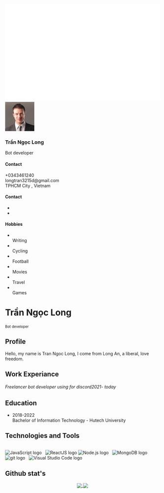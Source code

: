 <!doctype html>
<html lang="en">

<head>
    <meta charset="utf-8">
    <meta name="viewport" content="width=device-width, initial-scale=1, shrink-to-fit=no">
    <title> Trần Ngọc Long's Curriculum vitae</title>
    <link rel="shortcut icon" href="assets/images/fav.jpg">
    <link rel="stylesheet" href="assets/css/bootstrap.min.css">
    <link rel="stylesheet" href="assets/css/fontawsom-all.min.css">
    <link rel="stylesheet" type="text/css" href="assets/css/style.css" />
</head>
<a href="#" target="_blank">
<img src="svg/trungquandev.svg" width="1080px" alt="Click to see the source" />
</a>
<body>
    <div class="container-fluid overcover">
        <div class="container profile-box">
            <div class="row">
                <div class="col-md-4 left-co">
                    <div class="left-side">
                        <div class="profile-info">
                            <img src="assets/images/profile.jpg" alt="">
                            <h3>Trần Ngọc Long</h3>
                            <span>Bot developer</span>
                        </div>
                        <h4 class="ltitle">Contact</h4>
                        <div class="contact-box pb0">
                            <div class="icon">
                                <i class="fas fa-phone"></i>
                            </div>
                            <div class="detail">
                                +0343461240
                            </div>
                        </div>
                        <div class="contact-box pb0">
                            <div class="icon">
                                <i class="fas fa-globe-americas"></i>
                            </div>
                            <div class="detail">
                                longtran3215d@gmail.com<br>                                
                            </div>
                        </div>
                        <div class="contact-box">
                            <div class="icon">
                                <i class="fas fa-map-marker-alt"></i>
                            </div>
                            <div class="detail">
                                TPHCM City , Vietnam
                            </div>
                        </div>
                        <h4 class="ltitle">Contact</h4>
                        <ul class="row social-link no-margin">
                            <li><a href="https://www.facebook.com/longngungok"><i class="fab fa-facebook-f"></i></a></li>
                            <li><a href="https://www.github.com/boyga123d"><i class="fab fa-github"></i></a></li>                     
                        </ul>
                        <h4 class="ltitle">Hobbies</h4>
                        <ul class="hoby row no-margin">
                            <li><i class="fas fa-pencil-alt"></i> <br> Writing</li>
                            <li><i class="fas fa-bicycle"></i> <br> Cycling</li>
                            <li><i class="fas fa-futbol"></i> <br> Football</li>
                            <li><i class="fas fa-film"></i><br> Movies</li>
                            <li><i class="fas fa-plane-departure"></i> <br>Travel</li>
                            <li><i class="fas fa-gamepad"></i> <br> Games</li>
                        </ul>
                    </div>
                </div>
                <div class="col-md-8 rt-div">
                    <div class="rit-cover">
                        <div class="hotkey">
                            <h1 class="">Trần Ngọc Long </h1>
                            <small>Bot developer</small>
                        </div>
                        <h2 class="rit-titl"><i class="far fa-user"></i> Profile</h2>
                        <div class="about">
                            <p>Hello, my name is Tran Ngoc Long, I come from Long An, a liberal, love freedom.</p>
                        </div>
                        <h2 class="rit-titl"><i class="fas fa-briefcase"></i> Work Experiance</h2>
                        <div class="work-exp">
                            <h6>Freelancer bot developer using for discord<span>2021- today</span></h6>
                        </div>
                        <h2 class="rit-titl"><i class="fas fa-graduation-cap"></i> Education</h2>
                        <div class="education">
                            <ul class="row no-margin">
                                <li class="col-md-6"><span>2018-2022</span> <br>
                                    Bachelor of Information Technology - Hutech University</li>
                            </ul>
                        </div>
                        <h2 class="rit-titl"><i class="fas fa-tools"></i></i>Technologies and Tools</h2>
                        <br>
                        <!-- https://simpleicons.org/ -->
                        <span><img src="https://img.shields.io/badge/JavaScript-282C34?logo=javascript&logoColor=F7DF1E" alt="JavaScript logo" title="JavaScript" height="25" /></span>
                        &nbsp;
                        <span><img src="https://img.shields.io/badge/ReactJS-282C34?logo=react&logoColor=61DAFB" alt="ReactJS logo" title="ReactJS" height="25" /></span>
                        <span><img src="https://img.shields.io/badge/Node.js-282C34?logo=node.js&logoColor=00F200" alt="Node.js logo" title="Node.js" height="25" /></span>
                        &nbsp;
                        <span><img src="https://img.shields.io/badge/MongoDB-282C34?logo=mongodb&logoColor=47A248" alt="MongoDB logo" title="MongoDB" height="25" /></span>
                        &nbsp;
                        <span><img src="https://img.shields.io/badge/git-282C34?logo=git&logoColor=F05032" alt="git logo" title="git" height="25" /></span>
                        &nbsp;
                        <span><img src="https://img.shields.io/badge/VS%20Code-282C34?logo=visual-studio-code&logoColor=007ACC" alt="Visual Studio Code logo" title="Visual Studio Code" height="25" /></span>
                        &nbsp;
                        <br>
                        <h2 class="rit-titl"><i class="fas fa-users-cog"></i>Github stat's</h2>
                        <div align="center">
                            <a href="#" title="Apects">
                              <img width="315" align="center" src="https://github-readme-stats.vercel.app/api/top-langs/?username=boyga123d&hide=c%23,powershell,Mathematica,Ruby,Objective-C,Objective-C%2b%2b,Cuda&title_color=61dafb&text_color=ffffff&icon_color=61dafb&bg_color=20232a&langs_count=8&layout=compact&border_color=61dafb&hide_border=true" />
                            </a>
                            <a href="#" title="Apects">
                              <img align="center" width="434" src="https://github-readme-stats.vercel.app/api?username=boyga123d&show_icons=true&theme=react&border_color=61dafb&hide_border=true" />
                            </a>
                          </div>
                       </div>
                    </div>
                </div>
            </div>
        </div>
    </div>
</body>

<script src="assets/js/jquery-3.2.1.min.js"></script>
<script src="assets/js/popper.min.js"></script>
<script src="assets/js/bootstrap.min.js"></script>
<script src="assets/js/script.js"></script>


</html>